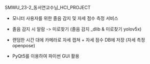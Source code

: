 SMWU_23-2_동서연교수님_HCI_PROJECT

- 모니터 사용자를 위한 졸음 감지 및 자세 점수 측정 서비스

- 졸음 감지 시 알람 -> 미로찾기 (졸음 감지 _dlib & 미로찾기 yolov5x) 
- 랜덤한 시간 대에 카메라로 자세 캡쳐 + 자세 점수 DB에 저장 (자세 측정 openpose)

- PyQt5를 이용하여 파이썬 GUI 활용
